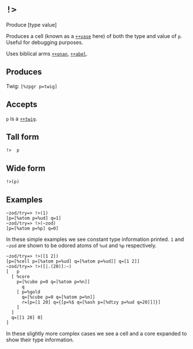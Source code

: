 `!>`
====

Produce [type value]

Produces a cell (known as a [`++vase`]() here) of both the type and value of `p`. Useful for debugging purposes. 

Uses biblical arms [`++onan`](), [`++abel`](). 

Produces
--------

Twig: `[%zpgr p=twig]`

Accepts
-------

`p` is a [`++twig`]().

Tall form
---------

    !>  p

Wide form
---------

    !>(p)

Examples
--------

    ~zod/try=> !>(1)
    [p=[%atom p=%ud] q=1]
    ~zod/try=> !>(~zod)
    [p=[%atom p=%p] q=0]

In these simple examples we see constant type information printed. `1`
and `~zod` are shown to be odored atoms of `%ud` and `%p` respectively.

    ~zod/try=> !>([1 2])
    [p=[%cell p=[%atom p=%ud] q=[%atom p=%ud]] q=[1 2]]
    ~zod/try=> !>([|.(20)]:~)
    [   p
      [ %core
        p=[%cube p=0 q=[%atom p=%n]]
          q
        [ p=%gold
          q=[%cube p=0 q=[%atom p=%n]]
          r=[p=[1 20] q={[p=%$ q=[%ash p=[%dtzy p=%ud q=20]]]}]
        ]
      ]
      q=[[1 20] 0]
    ]

In these slightly more complex cases we see a cell and a core expanded
to show their type information.
